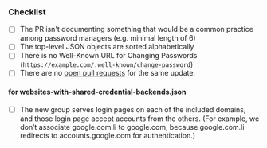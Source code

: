 <!-- Thanks for contributing! Before you submit your pull request, please make sure to check the following boxes by putting an x in the [ ] (don't: [x ], [ x], do: [x]) -->

### Checklist
- [ ] The PR isn't documenting something that would be a common practice among password managers (e.g. minimal length of 6)
- [ ] The top-level JSON objects are sorted alphabetically 
- [ ] There is no Well-Known URL for Changing Passwords (`https://example.com/.well-known/change-password`)
- [ ] There are no [open pull requests](https://github.com/apple/password-manager-resources/pulls) for the same update.

#### for websites-with-shared-credential-backends.json
- [ ] The new group serves login pages on each of the included domains, and those login page accept accounts from the others. (For example, we don’t associate google.com.li to google.com, because google.com.li redirects to accounts.google.com for authentication.)
